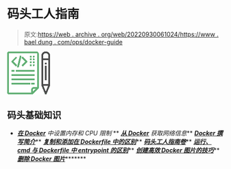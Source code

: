 # 码头工人指南

> 原文:[https://web . archive . org/web/20220930061024/https://www . bael dung . com/ops/docker-guide](https://web.archive.org/web/20220930061024/https://www.baeldung.com/ops/docker-guide)

![](img/4db846591638a064a5126591a264ce52.png)

## 码头基础知识

*   ***[在 Docker](/web/20220920103237/https://www.baeldung.com/ops/docker-memory-limit)** 中设置内存和 CPU 限制*
**   ***[从 Docker](/web/20220920103237/https://www.baeldung.com/ops/docker-network-information)** 获取网络信息***   ***[Docker 撰写简介](/web/20220920103237/https://www.baeldung.com/ops/docker-compose)*****   ***[复制和添加在 Dockerfile 中的区别](/web/20220920103237/https://www.baeldung.com/ops/docker-copy-add)*****   ***[码头工人指南卷](/web/20220920103237/https://www.baeldung.com/ops/docker-volumes)*****   ***[运行、cmd 与 Dockerfile 中 entrypoint 的区别](/web/20220920103237/https://www.baeldung.com/ops/dockerfile-run-cmd-entrypoint)*****   ***[创建高效 Docker 图片的技巧](/web/20220920103237/https://www.baeldung.com/ops/efficient-docker-images)*****   ***[删除 Docker 图片](/web/20220920103237/https://www.baeldung.com/ops/docker-removing-images)**********